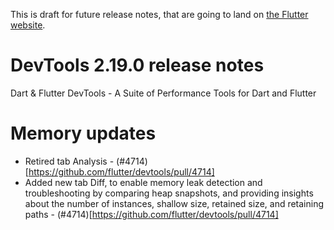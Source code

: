 This is draft for future release notes, that are going to land on
[the Flutter website](https://docs.flutter.dev/development/tools/devtools/release-notes).

# DevTools 2.19.0 release notes

Dart & Flutter DevTools - A Suite of Performance Tools for Dart and Flutter

# Memory updates

- Retired tab Analysis - (#4714)[https://github.com/flutter/devtools/pull/4714]
- Added new tab Diff, to enable memory leak detection and troubleshooting by comparing heap snapshots, and providing insights about the number of instances, shallow size, retained size, and retaining paths - (#4714)[https://github.com/flutter/devtools/pull/4714]

